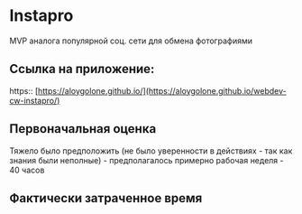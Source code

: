 # Instapro

MVP аналога популярной соц. сети для обмена фотографиями

## Ссылка на приложение:

https:: [https://aloygolone.github.io/](https://aloygolone.github.io/webdev-cw-instapro/)

## Первоначальная оценка

Тяжело было предположить (не было уверенности в действиях - так как знания были неполные) - предполагалось примерно рабочая неделя - 40 часов

## Фактически затраченное время

